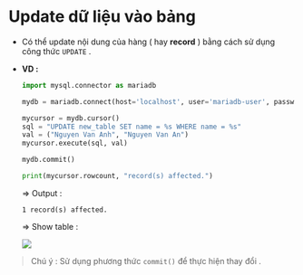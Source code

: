 # Update dữ liệu vào bảng
- Có thể update nội dung của hàng ( hay **record** ) bằng cách sử dụng công thức `UPDATE` .
- **VD :**
    ```py
    import mysql.connector as mariadb

    mydb = mariadb.connect(host='localhost', user='mariadb-user', password='P@ssw0rd', database='new_database')

    mycursor = mydb.cursor()
    sql = "UPDATE new_table SET name = %s WHERE name = %s"
    val = ("Nguyen Van Anh", "Nguyen Van An")
    mycursor.execute(sql, val)

    mydb.commit()

    print(mycursor.rowcount, "record(s) affected.")
    ```
    => Output :
    ```
    1 record(s) affected.
    ```
    => Show table :

    <img src=https://i.imgur.com/JQi3UpQ.png>

> Chú ý : Sử dụng phương thức `commit()` để thực hiện thay đổi .